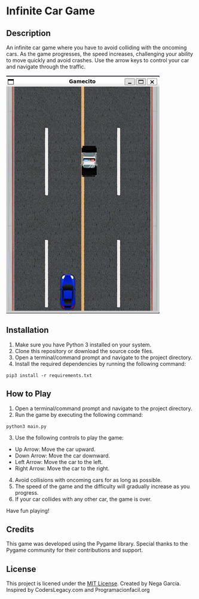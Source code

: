 # Infinite Car Game

## Description

An infinite car game where you have to avoid colliding with the oncoming cars. As the game progresses, the speed increases, challenging your ability to move quickly and avoid crashes. Use the arrow keys to control your car and navigate through the traffic.

![Game Screenshot](assets/screenshot.png)

## Installation

1. Make sure you have Python 3 installed on your system.
2. Clone this repository or download the source code files.
3. Open a terminal/command prompt and navigate to the project directory.
4. Install the required dependencies by running the following command:

```
pip3 install -r requirements.txt
```

## How to Play

1. Open a terminal/command prompt and navigate to the project directory.
2. Run the game by executing the following command:

```
python3 main.py
```

3. Use the following controls to play the game:

- Up Arrow: Move the car upward.
- Down Arrow: Move the car downward.
- Left Arrow: Move the car to the left.
- Right Arrow: Move the car to the right.

4. Avoid collisions with oncoming cars for as long as possible.
5. The speed of the game and the difficulty will gradually increase as you progress.
6. If your car collides with any other car, the game is over.

Have fun playing!

## Credits

This game was developed using the Pygame library. Special thanks to the Pygame community for their contributions and support.

## License

This project is licened under the [MIT License](LICENSE).
Created by Nega García.
Inspired by CodersLegacy.com and Programacionfacil.org
